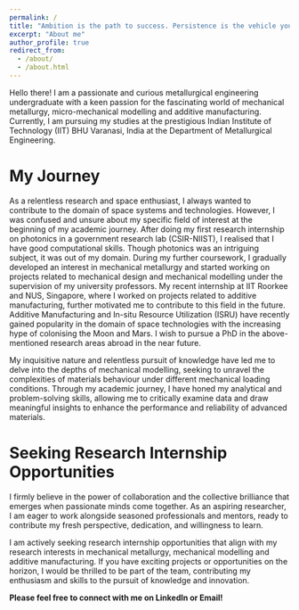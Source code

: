 ```yaml
---
permalink: /
title: "Ambition is the path to success. Persistence is the vehicle you arrive in. -Bill Bradley"
excerpt: "About me"
author_profile: true
redirect_from: 
  - /about/
  - /about.html
---
```


Hello there! I am a passionate and curious metallurgical engineering undergraduate with a keen passion for the fascinating world of mechanical metallurgy, micro-mechanical modelling and additive manufacturing. Currently, I am pursuing my studies at the prestigious Indian Institute of Technology (IIT) BHU Varanasi, India at the Department of Metallurgical Engineering.

My Journey
======
As a relentless research and space enthusiast, I always wanted to contribute to the domain of space systems and technologies. However, I was confused and unsure about my specific field of interest at the beginning of my academic journey. After doing my first research internship on photonics in a government research lab (CSIR-NIIST), I realised that I have good computational skills. Though photonics was an intriguing subject, it was out of my domain. During my further coursework, I gradually developed an interest in mechanical metallurgy and started working on projects related to mechanical design and mechanical modelling under the supervision of my university professors. My recent internship at IIT Roorkee and NUS, Singapore, where I worked on projects related to additive manufacturing, further motivated me to contribute to this field in the future. Additive Manufacturing and In-situ Resource Utilization (ISRU) have recently gained popularity in the domain of space technologies with the increasing hype of colonising the Moon and Mars. I wish to pursue a PhD in the above-mentioned research areas abroad in the near future.

My inquisitive nature and relentless pursuit of knowledge have led me to delve into the depths of mechanical modelling, seeking to unravel the complexities of materials behaviour under different mechanical loading conditions. Through my academic journey, I have honed my analytical and problem-solving skills, allowing me to critically examine data and draw meaningful insights to enhance the performance and reliability of advanced materials.

Seeking Research Internship Opportunities
======
I firmly believe in the power of collaboration and the collective brilliance that emerges when passionate minds come together. As an aspiring researcher, I am eager to work alongside seasoned professionals and mentors, ready to contribute my fresh perspective, dedication, and willingness to learn.

I am actively seeking research internship opportunities that align with my research interests in mechanical metallurgy, mechanical modelling and additive manufacturing. If you have exciting projects or opportunities on the horizon, I would be thrilled to be part of the team, contributing my enthusiasm and skills to the pursuit of knowledge and innovation.

**Please feel free to connect with me on LinkedIn or Email!**
